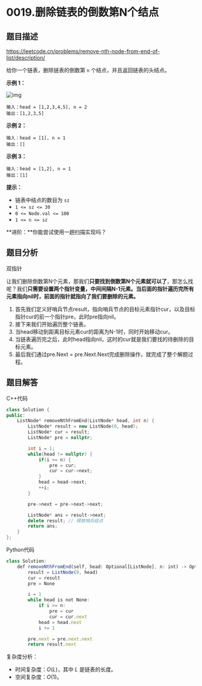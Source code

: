# 0019.删除链表的倒数第N个结点

## 题目描述 

https://leetcode.cn/problems/remove-nth-node-from-end-of-list/description/

给你一个链表，删除链表的倒数第 `n` 个结点，并且返回链表的头结点。

**示例 1：**

![img](https://assets.leetcode.com/uploads/2020/10/03/remove_ex1.jpg)

```
输入：head = [1,2,3,4,5], n = 2
输出：[1,2,3,5]
```

**示例 2：**

```
输入：head = [1], n = 1
输出：[]
```

**示例 3：**

```
输入：head = [1,2], n = 1
输出：[1]
```

**提示：**

- 链表中结点的数目为 `sz`
- `1 <= sz <= 30`
- `0 <= Node.val <= 100`
- `1 <= n <= sz`

**进阶：**你能尝试使用一趟扫描实现吗？



## 题目分析

双指针

让我们删除倒数第N个元素，那我们**只要找到倒数第N个元素就可以了**，那怎么找呢？我们**只需要设置两个指针变量，中间间隔N-1元素。当后面的指针遍历完所有元素指向nil时，前面的指针就指向了我们要删除的元素。**

1. 首先我们定义好哨兵节点result，指向哨兵节点的目标元素指针cur，以及目标指针cur的前一个指针pre，此时pre指向nil。
2. 接下来我们开始遍历整个链表。
3. 当head移动到距离目标元素cur的距离为N-1时，同时开始移动cur。
4. 当链表遍历完之后，此时head指向nil，这时的cur就是我们要找的待删除的目标元素。
5. 最后我们通过pre.Next = pre.Next.Next完成删除操作，就完成了整个解题过程。

## 题目解答

C++代码

```c++
class Solution {
public:
    ListNode* removeNthFromEnd(ListNode* head, int n) {
        ListNode* result = new ListNode(0, head);
        ListNode* cur = result;
        ListNode* pre = nullptr;

        int i = 1;
        while(head != nullptr) {
            if(i >= n) {
                pre = cur;
                cur = cur->next;
            }
            head = head->next;
            ++i;
        }

        pre->next = pre->next->next;

        ListNode* ans = result->next;
        delete result; // 释放哨兵结点
        return ans;
    }
};
```

Python代码

```typescript
class Solution:
    def removeNthFromEnd(self, head: Optional[ListNode], n: int) -> Optional[ListNode]:
        result = ListNode(0, head)
        cur = result
        pre = None

        i = 1
        while head is not None:
            if i >= n:
                pre = cur
                cur = cur.next
            head = head.next
            i += 1

        pre.next = pre.next.next
        return result.next
```

复杂度分析：

* 时间复杂度：*O*(*L*)，其中 *L* 是链表的长度。
* 空间复杂度：*O*(1)。

